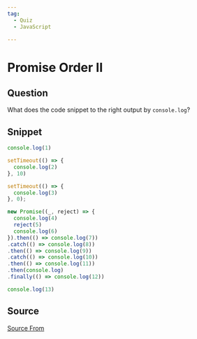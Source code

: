 ```yaml
---
tag:
  - Quiz
  - JavaScript

---
```

  
# Promise Order II

## Question
What does the code snippet to the right output by `console.log`?

## Snippet
```js
console.log(1)

setTimeout(() => {
  console.log(2)
}, 10)

setTimeout(() => {
  console.log(3)
}, 0);

new Promise((_, reject) => {
  console.log(4)
  reject(5)
  console.log(6)
}).then(() => console.log(7))
.catch(() => console.log(8))
.then(() => console.log(9))
.catch(() => console.log(10))
.then(() => console.log(11))
.then(console.log)
.finally(() => console.log(12))

console.log(13)
```
    


##  Source
[Source From](https://bigfrontend.dev/quiz/promise-order-II)

  